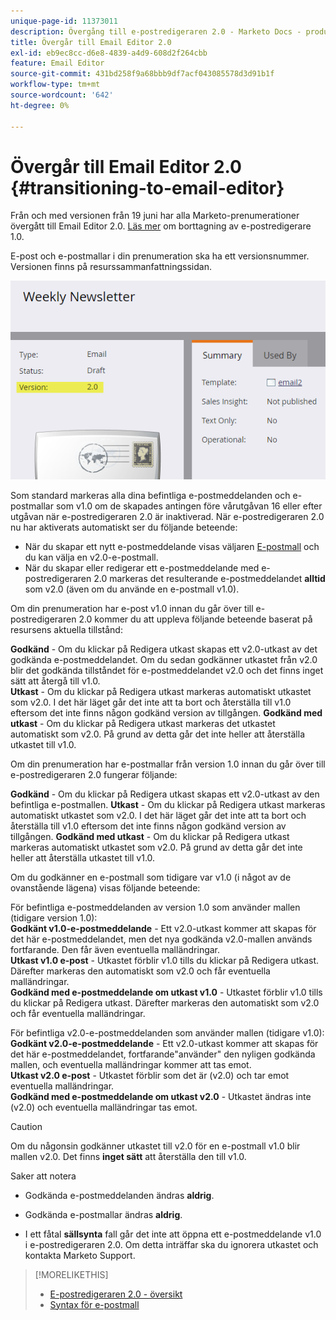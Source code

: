 ```yaml
---
unique-page-id: 11373011
description: Övergång till e-postredigeraren 2.0 - Marketo Docs - produktdokumentation
title: Övergår till Email Editor 2.0
exl-id: eb9ec8cc-d6e8-4839-a4d9-608d2f264cbb
feature: Email Editor
source-git-commit: 431bd258f9a68bbb9df7acf043085578d3d91b1f
workflow-type: tm+mt
source-wordcount: '642'
ht-degree: 0%

---
```


# Övergår till Email Editor 2.0 {#transitioning-to-email-editor}

Från och med versionen från 19 juni har alla Marketo-prenumerationer övergått till Email Editor 2.0. [Läs mer](https://nation.marketo.com/docs/DOC-7038) om borttagning av e-postredigerare 1.0.

E-post och e-postmallar i din prenumeration ska ha ett versionsnummer. Versionen finns på resurssammanfattningssidan.

![](assets/five-5.png)

Som standard markeras alla dina befintliga e-postmeddelanden och e-postmallar som v1.0 om de skapades antingen före vårutgåvan 16 eller efter utgåvan när e-postredigeraren 2.0 är inaktiverad. När e-postredigeraren 2.0 nu har aktiverats automatiskt ser du följande beteende:

* När du skapar ett nytt e-postmeddelande visas väljaren [E-postmall](email-template-picker-overview.md) och du kan välja en v2.0-e-postmall.
* När du skapar eller redigerar ett e-postmeddelande med e-postredigeraren 2.0 markeras det resulterande e-postmeddelandet **alltid** som v2.0 (även om du använde en e-postmall v1.0).

Om din prenumeration har e-post v1.0 innan du går över till e-postredigeraren 2.0 kommer du att uppleva följande beteende baserat på resursens aktuella tillstånd:

**Godkänd** - Om du klickar på Redigera utkast skapas ett v2.0-utkast av det godkända e-postmeddelandet. Om du sedan godkänner utkastet från v2.0 blir det godkända tillståndet för e-postmeddelandet v2.0 och det finns inget sätt att återgå till v1.0.\
**Utkast** - Om du klickar på Redigera utkast markeras automatiskt utkastet som v2.0. I det här läget går det inte att ta bort och återställa till v1.0 eftersom det inte finns någon godkänd version av tillgången.
**Godkänd med utkast** - Om du klickar på Redigera utkast markeras det utkastet automatiskt som v2.0. På grund av detta går det inte heller att återställa utkastet till v1.0.

Om din prenumeration har e-postmallar från version 1.0 innan du går över till e-postredigeraren 2.0 fungerar följande:

**Godkänd** - Om du klickar på Redigera utkast skapas ett v2.0-utkast av den befintliga e-postmallen.
**Utkast** - Om du klickar på Redigera utkast markeras automatiskt utkastet som v2.0. I det här läget går det inte att ta bort och återställa till v1.0 eftersom det inte finns någon godkänd version av tillgången.
**Godkänd med utkast** - Om du klickar på Redigera utkast markeras automatiskt utkastet som v2.0. På grund av detta går det inte heller att återställa utkastet till v1.0.

Om du godkänner en e-postmall som tidigare var v1.0 (i något av de ovanstående lägena) visas följande beteende:

För befintliga e-postmeddelanden av version 1.0 som använder mallen (tidigare version 1.0):\
**Godkänt v1.0-e-postmeddelande** - Ett v2.0-utkast kommer att skapas för det här e-postmeddelandet, men det nya godkända v2.0-mallen används fortfarande. Den får även eventuella malländringar.\
**Utkast v1.0 e-post** - Utkastet förblir v1.0 tills du klickar på Redigera utkast. Därefter markeras den automatiskt som v2.0 och får eventuella malländringar.\
**Godkänd med e-postmeddelande om utkast v1.0** - Utkastet förblir v1.0 tills du klickar på Redigera utkast. Därefter markeras den automatiskt som v2.0 och får eventuella malländringar.

För befintliga v2.0-e-postmeddelanden som använder mallen (tidigare v1.0):\
**Godkänt v2.0-e-postmeddelande** - Ett v2.0-utkast kommer att skapas för det här e-postmeddelandet, fortfarande&quot;använder&quot; den nyligen godkända mallen, och eventuella malländringar kommer att tas emot.\
**Utkast v2.0 e-post** - Utkastet förblir som det är (v2.0) och tar emot eventuella malländringar.\
**Godkänd med e-postmeddelande om utkast v2.0** - Utkastet ändras inte (v2.0) och eventuella malländringar tas emot.

>[!CAUTION]
>
>Om du någonsin godkänner utkastet till v2.0 för en e-postmall v1.0 blir mallen v2.0. Det finns **inget sätt** att återställa den till v1.0.

Saker att notera

* Godkända e-postmeddelanden ändras **aldrig**.

* Godkända e-postmallar ändras **aldrig**.

* I ett fåtal **sällsynta** fall går det inte att öppna ett e-postmeddelande v1.0 i e-postredigeraren 2.0. Om detta inträffar ska du ignorera utkastet och kontakta Marketo Support.

>[!MORELIKETHIS]
>
>* [E-postredigeraren 2.0 - översikt](/help/marketo/product-docs/email-marketing/general/email-editor-2/email-editor-v2-0-overview.md)
>* [Syntax för e-postmall](/help/marketo/product-docs/email-marketing/general/email-editor-2/email-template-syntax.md)

